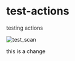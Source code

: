 # test-actions
testing actions


![test_scan](https://github.com/maarten-boot/test-actions/actions/workflows/main.yml/badge.svg?event=push)


this is a change
